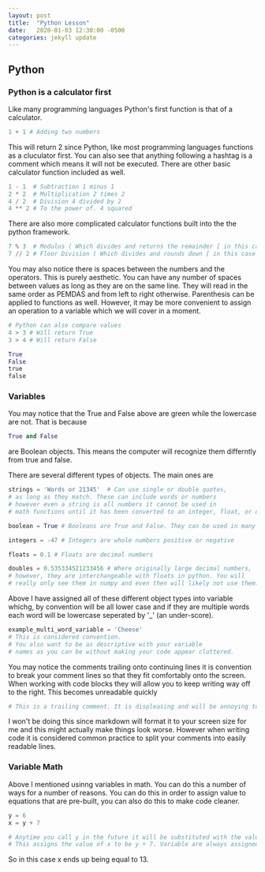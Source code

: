 ```yaml
---
layout: post
title:  "Python Lesson"
date:   2020-01-03 12:30:00 -0500
categories: jekyll update
---
```



## Python 
### Python is a calculator first

Like many programming languages Python's first function is that of a calculator. 

```python
1 + 1 # Adding two numbers
```

This will return 2 since Python, like most programming languages functions as a cluculator first. You can also see that anything following a hashtag is a comment which means it will not be executed. There are other basic calculator function included as well.


```python
1 - 1  # Subtraction 1 minus 1
2 * 2  # Multiplication 2 times 2
4 / 2  # Division 4 divided by 2
4 ** 2 # To the power of. 4 squared
```

There are also more complicated calculator functions built into the the python framework.

```python
7 % 3  # Modulus ( Which divides and returns the remainder [ in this case 1 ] ) 
7 // 2 # Floor Division ( Which divides and rounds down [ in this case 3 ] )
```

You may also notice there is spaces between the numbers and the operators. This is purely aesthetic. You can have any number of spaces between values as long as they are on the same line. They will read in the same order as PEMDAS and from left to right otherwise. Parenthesis can be applied to functions as well. However, it may be more convenient to assign an operation to a variable which we will cover in a moment.


```python
# Python can also compare values
4 > 3 # Will return True
3 > 4 # Will return False

True
False
true
false
```


### Variables

You may notice that the True and False above are green while the lowercase are not. That is because 

```python
True and False
```
are Boolean objects. This means the computer will recognize them differntly from true and false. 

There are several different types of objects. The main ones are 

```python
strings = 'Words or 21345'  # Can use single or double quotes, 
# as long as they match. These can include words or numbers
# however even a string is all numbers it cannot be used in 
# math functions until it has been converted to an integer, float, or double

boolean = True # Booleans are True and False. They can be used in many ways but are essentially represent by 1 for True and 0 for False 

integers = -47 # Integers are whole numbers positive or negative

floats = 0.1 # Floats are decimal numbers 

doubles = 0.535334521233456 # Where originally large decimal numbers, 
# however, they are interchangeable with floats in python. You will 
# really only see them in numpy and even then will likely not use them.
```

Above I have assigned all of these different object types into variable whichg, by convention will be all lower case and if they are multiple words each word will be lowercase seperated by '_' (an under-score). 

```python
example_multi_word_variable = 'Cheese'
# This is considered convention. 
# You also want to be as descriptive with your variable 
# names as you can be without making your code appear cluttered.
```


You may notice the comments trailing onto continuing lines it is convention to break your comment lines so that they fit comfortably onto the screen. When working with code blocks they will allow you to keep writing way off to the right. This becomes unreadable quickly

```python
# This is a trailing comment. It is displeasing and will be annoying to read. It will take you away from everything associated with it and is ultimately going to make it more difficult to see what the comment relates to. A little bit of scrolling is okay since not all screens are the same size. But something like this is obviously ridiculous. Inside of code blocks this will be worse since. the code will move away as you try to read the comment.
```

I won't be doing this since markdown will format it to your screen size for me and this might actually make things look worse. However when writing code it is considered common practice to split your comments into easily readable lines.


### Variable Math

Above I mentioned usinng variables in math. You can do this a number of ways for a number of reasons. You can do this in order to assign value to equations that are pre-built, you can also do this to make code cleaner.


```python
y = 6
x = y + 7

# Anytime you call y in the future it will be substituted with the value 6
# This assigns the value of x to be y + 7. Variable are always assigned on the left. This makes it easier to find defined variables later on. 
```

So in this case x ends up being equal to 13. 

```python


```
